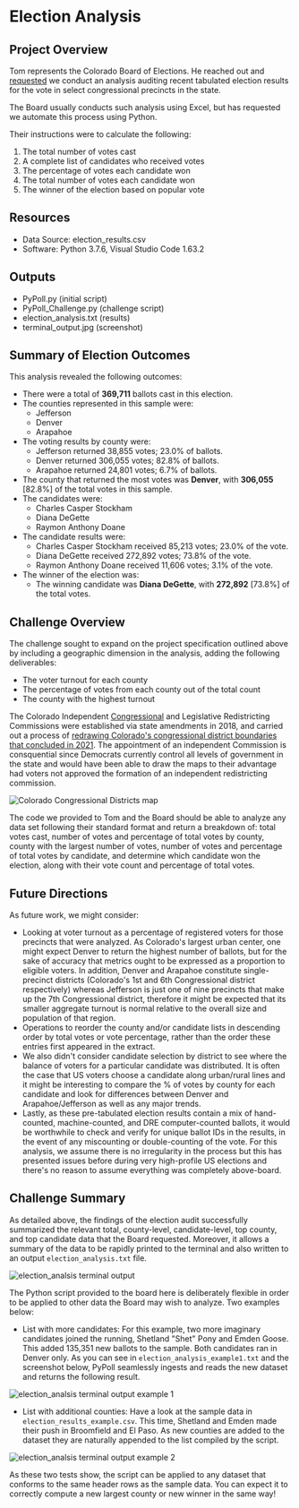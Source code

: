 # Election Analysis

## Project Overview
Tom represents the Colorado Board of Elections. He reached out and [requested](https://courses.bootcampspot.com/courses/1023/pages/3-dot-0-4-welcome-to-pypoll?module_item_id=390331) we conduct an analysis auditing recent tabulated election results for the vote in select congressional precincts in the state.

The Board usually conducts such analysis using Excel, but has requested we automate this process using Python.

Their instructions were to calculate the following:
1. The total number of votes cast
2. A complete list of candidates who received votes
3. The percentage of votes each candidate won
4. The total number of votes each candidate won
5. The winner of the election based on popular vote

## Resources
* Data Source: election_results.csv
* Software: Python 3.7.6, Visual Studio Code 1.63.2

## Outputs
* PyPoll.py (initial script)
* PyPoll_Challenge.py (challenge script)
* election_analysis.txt (results)
* terminal_output.jpg (screenshot)

## Summary of Election Outcomes
This analysis revealed the following outcomes:
- There were a total of **369,711** ballots cast in this election.
- The counties represented in this sample were:
  - Jefferson
  - Denver
  - Arapahoe
- The voting results by county were:
  - Jefferson returned 38,855 votes; 23.0% of ballots.
  - Denver returned 306,055 votes; 82.8% of ballots.
  - Arapahoe returned 24,801 votes; 6.7% of ballots.
- The county that returned the most votes was **Denver**, with **306,055** [82.8%] of the total votes in this sample.
- The candidates were:
  - Charles Casper Stockham
  - Diana DeGette
  - Raymon Anthony Doane
- The candidate results were:
  - Charles Casper Stockham received 85,213 votes; 23.0% of the vote.
  - Diana DeGette received 272,892 votes; 73.8% of the vote.
  - Raymon Anthony Doane received 11,606 votes; 3.1% of the vote.
- The winner of the election was:
  - The winning candidate was **Diana DeGette**, with **272,892** [73.8%] of the total votes.

## Challenge Overview
The challenge sought to expand on the project specification outlined above by including a geographic dimension in the analysis, adding the following deliverables:
* The voter turnout for each county
* The percentage of votes from each county out of the total count
* The county with the highest turnout

The Colorado Independent [Congressional](https://redistricting.colorado.gov/content/congressional-redistricting) and Legislative Redistricting Commissions were established via state amendments in 2018, and carried out a process of [redrawing Colorado's congressional district boundaries that concluded in 2021](https://projects.fivethirtyeight.com/redistricting-2022-maps/colorado/). The appointment of an independent Commission is consquential since Democrats currently control all levels of government in the state and would have been able to draw the maps to their advantage had voters not approved the formation of an independent redistricting commission.

![Colorado Congressional Districts map](https://github.com/semionaut/python/blob/main/Election-Analysis/Resources/Colorado_Congressional_Districts.JPG)

The code we provided to Tom and the Board should be able to analyze any data set following their standard format and return a breakdown of: total votes cast, number of votes and percentage of total votes by county, county with the largest number of votes, number of votes and percentage of total votes by candidate, and determine which candidate won the election, along with their vote count and percentage of total votes.

## Future Directions
As future work, we might consider:
* Looking at voter turnout as a percentage of registered voters for those precincts that were analyzed. As Colorado's largest urban center, one might expect Denver to return the highest number of ballots, but for the sake of accuracy that metrics ought to be expressed as a proportion to eligible voters. In addition, Denver and Arapahoe constitute single-precinct districts (Colorado's 1st and 6th Congressional district respectively) whereas Jefferson is just one of nine precincts that make up the 7th Congressional district, therefore it might be expected that its smaller aggregate turnout is normal relative to the overall size and population of that region.
* Operations to reorder the county and/or candidate lists in descending order by total votes or vote percentage, rather than the order these entries first appeared in the extract.
* We also didn't consider candidate selection by district to see where the balance of voters for a particular candidate was distributed. It is often the case that US voters choose a candidate along urban/rural lines and it might be interesting to compare the % of votes by county for each candidate and look for differences between Denver and Arapahoe/Jefferson as well as any major trends.
* Lastly, as these pre-tabulated election results contain a mix of hand-counted, machine-counted, and DRE computer-counted ballots, it would be worthwhile to check and verify for unique ballot IDs in the results, in the event of any miscounting or double-counting of the vote. For this analysis, we assume there is no irregularity in the process but this has presented issues before during very high-profile US elections and there's no reason to assume everything was completely above-board.

## Challenge Summary

As detailed above, the findings of the election audit successfully summarized the relevant total, county-level, candidate-level, top county, and top candidate data that the Board requested. Moreover, it allows a summary of the data to be rapidly printed to the terminal and also written to an output `election_analysis.txt` file.

![election_analsis terminal output](https://github.com/semionaut/python/blob/main/Election-Analysis/Resources/terminal_output.JPG)

The Python script provided to the board here is deliberately flexible in order to be applied to other data the Board may wish to analyze. Two examples below:

- List with more candidates:
For this example, two more imaginary candidates joined the running, Shetland "Shet" Pony and Emden Goose. This added 135,351 new ballots to the sample. Both candidates ran in Denver only. As you can see in `election_analysis_example1.txt` and the screenshot below, PyPoll seamlessly ingests and reads the new dataset and returns the following result.

![election_analsis terminal output example 1](https://github.com/semionaut/python/blob/main/Election-Analysis/Resources/terminal_output_example1.JPG)

- List with additional counties:
Have a look at the sample data in `election_results_example.csv`. This time, Shetland and Emden made their push in Broomfield and El Paso. As new counties are added to the dataset they are naturally appended to the list compiled by the script.

![election_analsis terminal output example 2](https://github.com/semionaut/python/blob/main/Election-Analysis/Resources/terminal_output_example2.JPG)

As these two tests show, the script can be applied to any dataset that conforms to the same header rows as the sample data. You can expect it to correctly compute a new largest county or new winner in the same way!
